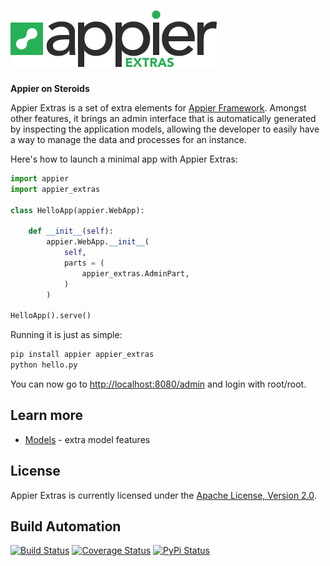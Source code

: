 # [![Appier Framework Extras](res/logo.png)](http://appier_extras.hive.pt)

**Appier on Steroids**

Appier Extras is a set of extra elements for [Appier Framework](http://appier.hive.pt).
Amongst other features, it brings an admin interface that is automatically generated
by inspecting the application models, allowing the developer to easily have a way to manage
the data and processes for an instance.

Here's how to launch a minimal app with Appier Extras:

```python
import appier
import appier_extras

class HelloApp(appier.WebApp):

    def __init__(self):
        appier.WebApp.__init__(
            self,
            parts = (
                appier_extras.AdminPart,
            )
        )

HelloApp().serve()
```

Running it is just as simple:

```bash
pip install appier appier_extras
python hello.py
```

You can now go to [http://localhost:8080/admin](http://localhost:8080/admin) and login with root/root.

## Learn more

* [Models](doc/models.md) - extra model features

## License

Appier Extras is currently licensed under the [Apache License, Version 2.0](http://www.apache.org/licenses/).

## Build Automation

[![Build Status](https://travis-ci.org/hivesolutions/appier_extras.svg?branch=master)](https://travis-ci.org/hivesolutions/appier_extras)
[![Coverage Status](https://coveralls.io/repos/hivesolutions/appier_extras/badge.svg?branch=master)](https://coveralls.io/r/hivesolutions/appier_extras?branch=master)
[![PyPi Status](https://img.shields.io/pypi/v/appier_extras.svg)](https://pypi.python.org/pypi/appier_extras)
